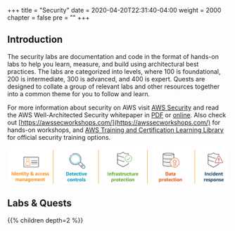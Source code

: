 +++
title = "Security"
date = 2020-04-20T22:31:40-04:00
weight = 2000
chapter = false
pre = ""
+++

## Introduction
The security labs are documentation and code in the format of hands-on labs to help you learn, measure, and build using architectural best practices. The labs are categorized into levels, where 100 is foundational, 200 is intermediate, 300 is advanced, and 400 is expert. Quests are designed to collate a group of relevant labs and other resources together into a common theme for you to follow and learn.

For more information about security on AWS visit [AWS Security](https://aws.amazon.com/security/) and read the AWS Well-Architected Security whitepaper in [PDF](https://d1.awsstatic.com/whitepapers/architecture/AWS-Security-Pillar.pdf) or [online](https://docs.aws.amazon.com/wellarchitected/latest/security-pillar/welcome.html). Also check out [https://awssecworkshops.com/](https://awssecworkshops.com/) for hands-on workshops, and [AWS Training and Certification Learning Library](https://www.aws.training/LearningLibrary?filters=classification%3A27&search=&tab=digital_courses%3Ftc%3Dicon) for official security training options.

![Images/aws_security_areas.png](/Security/images/aws_security_areas.png)  

## Labs & Quests
{{% children depth=2 %}}
